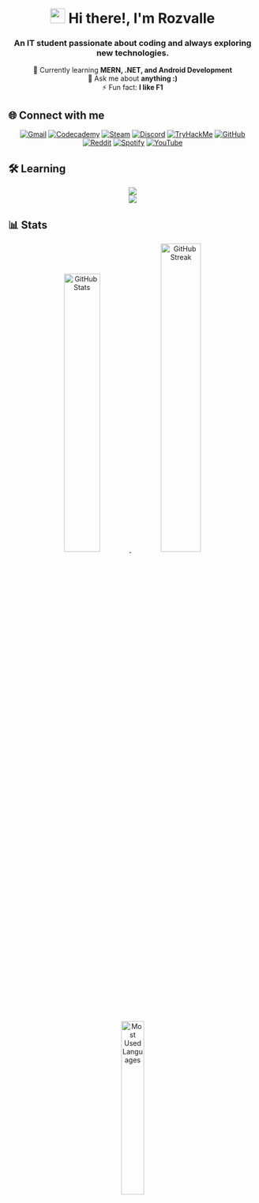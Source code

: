 <p align="center">
  <h1 align="center"><img src="https://media.giphy.com/media/hvRJCLFzcasrR4ia7z/giphy.gif" width="30px"/> Hi there!, I'm Rozvalle</h1> 
</p>
<h3 align="center">An IT student passionate about coding and always exploring new technologies.</h3>

<p align="center">
  🌱 Currently learning <strong>MERN, .NET, and Android Development</strong> <br>
  💬 Ask me about <strong>anything :)</strong> <br>
  ⚡ Fun fact: <strong>I like F1</strong>
</p>



<h2 align="">🌐 Connect with me</h2>
<p align="center">
  <p align="center">
  <span style="display: inline-block;">
    <a href="mailto:elmovaleros11@gmail.com">
      <img src="https://img.shields.io/badge/Gmail-D14836?style=for-the-badge&logo=gmail&logoColor=white" alt="Gmail"/>
    </a>
  </span>
  <span style="display: inline-block;">
    <a href="https://www.codecademy.com/profiles/rozvalle">
      <img src="https://img.shields.io/badge/Codecademy-1F4056?style=for-the-badge&logo=codecademy&logoColor=white" alt="Codecademy"/>
    </a>
  </span>
  <span style="display: inline-block;">
    <a href="https://steamcommunity.com/">
      <img src="https://img.shields.io/badge/Steam-000000?style=for-the-badge&logo=steam&logoColor=white" alt="Steam"/>
    </a>
  </span>
  <span style="display: inline-block;">
    <a href="https://discord.com/">
      <img src="https://img.shields.io/badge/Discord-5865F2?style=for-the-badge&logo=discord&logoColor=white" alt="Discord"/>
    </a>
  </span>
  <span style="display: inline-block;">
    <a href="https://tryhackme.com/p/hedfevaleros">
      <img src="https://img.shields.io/badge/TryHackMe-0FA47F?style=for-the-badge&logo=tryhackme&logoColor=white" alt="TryHackMe"/>
    </a>
  </span>
  <span style="display: inline-block;">
    <a href="https://github.com/rozvalle">
      <img src="https://img.shields.io/badge/GitHub-181717?style=for-the-badge&logo=github&logoColor=white" alt="GitHub"/>
    </a>
  </span>
  <span style="display: inline-block;">
    <a href="https://reddit.com/">
      <img src="https://img.shields.io/badge/Reddit-FF4500?style=for-the-badge&logo=reddit&logoColor=white" alt="Reddit"/>
    </a>
  </span>
  <span style="display: inline-block;">
    <a href="https://open.spotify.com/user/k0nuxk2dkp9yzrz3vyw498i5e">
      <img src="https://img.shields.io/badge/Spotify-1DB954?style=for-the-badge&logo=spotify&logoColor=white" alt="Spotify"/>
    </a>
  </span>
  <span style="display: inline-block;">
    <a href="https://www.youtube.com/">
      <img src="https://img.shields.io/badge/YouTube-FF0000?style=for-the-badge&logo=youtube&logoColor=white" alt="YouTube"/>
    </a>
  </span>
</p>
</p>



<h2 align="">🛠️ Learning</h2>
<p align="center">
  <img src="https://skillicons.dev/icons?i=java,cs,dotnet,kotlin,python,js,html,express,react,nodejs,mysql" /><br>
  <img src="https://skillicons.dev/icons?i=vscode,visualstudio,androidstudio,windows,linux,git,github" />
</p>



<h2 align="">📊 Stats</h2>
<p align="center">
  <a href="https://github.com/anuraghazra/github-readme-stats">
    <img width="38%" src="https://github-readme-stats.vercel.app/api?username=rozvalle&show_icons=true&theme=radical" alt="GitHub Stats"/>
  </a>
  <a href="https://github.com/denvercoder1/github-readme-streak-stats">
    <img width="40%" src="https://streak-stats.demolab.com?user=rozvalle&theme=radical" alt="GitHub Streak"/>
  </a>
</p>

<p align="center">
  <a href="https://github.com/anuraghazra/github-readme-stats">
    <img width="30%" src="https://github-readme-stats.vercel.app/api/top-langs/?username=rozvalle&layout=compact&theme=radical" alt="Most Used Languages"/>
  </a>
</p>
